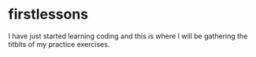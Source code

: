 # firstlessons
I have just started learning coding and this is where I will be gathering the titbits of my practice exercises.
